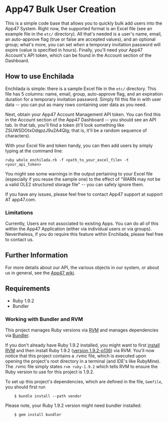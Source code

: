 # App47 Bulk User Creation

This is a simple code base that allows you to quickly bulk add users into the App47 System. Right now, the supported format is an Excel file (see an example file in the `etc/` directory). All that's needed is a user's name, email, an auto-approve flag (true or false are accepted values), and an optional group; what's more, you can set _when_ a temporary invitation password will expire (value is specified in hours). Finally, you'll need your App47 Account's API token, which can be found in the Account section of the Dashboard.

## How to use Enchilada

Enchilada is simple: there is a sample Excel file in the `etc/` directory. This file has 5 columns: name, email, group, auto-approve flag, and an expiration duration for a temporary invitation password. Simply fill this file in with user data -- you can put as many rows containing user data as you need. 

Next, obtain your App47 Account Management API token. You can find this in the Account section of the App47 Dashboard -- you should see an API tab. In that tab, you'll find a token (it'll look something like ZSUWSDOtxOdqpzJ9u2A4QIg; that is, it'll be a random sequence of characters).

With your Excel file and token handy, you can then add users by simply typing at the command line:

`ruby whole_enchilada.rb -f <path_to_your_excel_file> -t <your_api_token>`

You might see some warnings in the output pertaining to your Excel file (especially if you reuse the sample one) to the effect of "WARN may not be a valid OLE2 structured storage file" -- you can safely ignore them. 

If you have any issues, please feel free to contact App47 support at support AT app47.com.

### Limitations

Currently, Users are not associated to existing Apps. You can do all of this within the App47 Application (either via individual users or via groups). Nevertheless, if you do require this feature within Enchilada, please feel free to contact us.

## Further Information 

For more details about our API, the various objects in our system, or about us in general, see the [App47 wiki](http://www.app47.com/wiki/doku.php). 

## Requirements

* Ruby 1.9.2 
* Bundler 

### Working with Bundler and RVM

This project manages Ruby versions via [RVM](http://rvm.beginrescueend.com/) and manages dependencies via [Bundler](http://gembundler.com/). 

If you don't already have Ruby 1.9.2 installed, you might want to first [install RVM](http://rvm.beginrescueend.com/rvm/install/) and then install Ruby 1.9.2 ([version 1.9.2-p136](http://rvm.beginrescueend.com/interpreters/ruby/)) via RVM. You'll now notice that this project contains a .rvmc file, which is executed upon opening the project's root directory in a terminal (and IDE's like RubyMine). The .rvmc file simply states `rvm ruby-1.9.2` which tells RVM to ensure the Ruby version to use for this project is 1.9.2. 

To set up this project's dependencies, which are defined in the file, `Gemfile`, you should first run

        $ bundle install --path vendor

Please note, your Ruby 1.9.2 version might need bundler installed:

        $ gem install bundler

